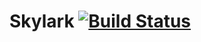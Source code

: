 # Skylark [![Build Status](https://secure.travis-ci.org/mistaecko/skylark-framework.png?branch=master)](http://travis-ci.org/mistaecko/skylark-framework)


